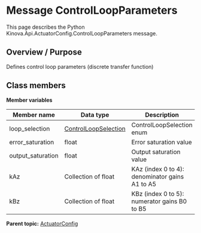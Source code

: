 # Message ControlLoopParameters

This page describes the Python Kinova.Api.ActuatorConfig.ControlLoopParameters message.

## Overview / Purpose

Defines control loop parameters \(discrete transfer function\)

## Class members

 **Member variables** 

|Member name|Data type|Description|
|-----------|---------|-----------|
|loop\_selection| [ControlLoopSelection](enm_ActuatorConfig_ControlLoopSelection.md#)|ControlLoopSelection enum|
|error\_saturation|float|Error saturation value|
|output\_saturation|float|Output saturation value|
|kAz|Collection of float|KAz \(index 0 to 4\): denominator gains A1 to A5|
|kBz|Collection of float|KBz \(index 0 to 5\): numerator gains B0 to B5|

**Parent topic:** [ActuatorConfig](../references/summary_ActuatorConfig.md)

